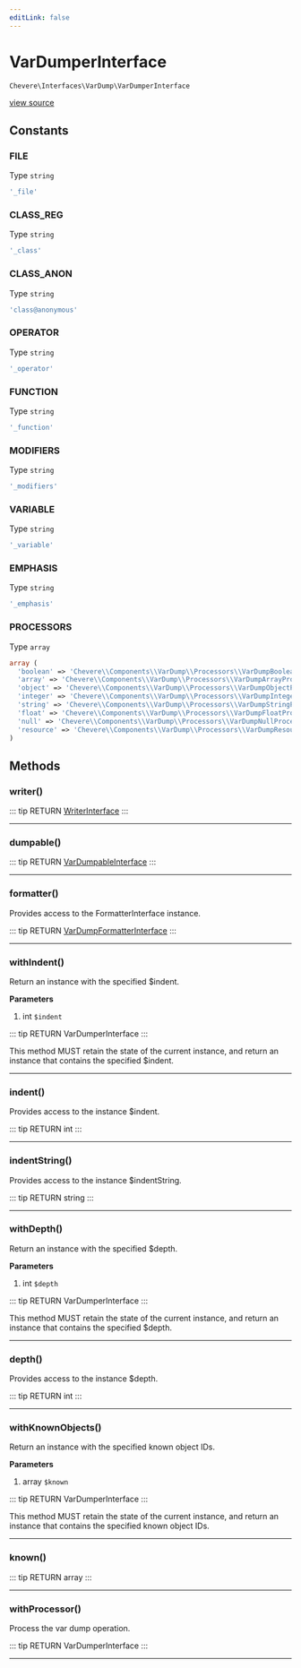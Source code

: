 ```yaml
---
editLink: false
---
```


# VarDumperInterface

`Chevere\Interfaces\VarDump\VarDumperInterface`

[view source](https://github.com/chevere/chevere/blob/master/interfaces/VarDump/VarDumperInterface.php)

## Constants

### FILE

Type `string`

```php
'_file'
```

### CLASS_REG

Type `string`

```php
'_class'
```

### CLASS_ANON

Type `string`

```php
'class@anonymous'
```

### OPERATOR

Type `string`

```php
'_operator'
```

### FUNCTION

Type `string`

```php
'_function'
```

### MODIFIERS

Type `string`

```php
'_modifiers'
```

### VARIABLE

Type `string`

```php
'_variable'
```

### EMPHASIS

Type `string`

```php
'_emphasis'
```

### PROCESSORS

Type `array`

```php
array (
  'boolean' => 'Chevere\\Components\\VarDump\\Processors\\VarDumpBooleanProcessor',
  'array' => 'Chevere\\Components\\VarDump\\Processors\\VarDumpArrayProcessor',
  'object' => 'Chevere\\Components\\VarDump\\Processors\\VarDumpObjectProcessor',
  'integer' => 'Chevere\\Components\\VarDump\\Processors\\VarDumpIntegerProcessor',
  'string' => 'Chevere\\Components\\VarDump\\Processors\\VarDumpStringProcessor',
  'float' => 'Chevere\\Components\\VarDump\\Processors\\VarDumpFloatProcessor',
  'null' => 'Chevere\\Components\\VarDump\\Processors\\VarDumpNullProcessor',
  'resource' => 'Chevere\\Components\\VarDump\\Processors\\VarDumpResourceProcessor',
)
```

## Methods

### writer()

::: tip RETURN
[WriterInterface](../Writer/WriterInterface.md)
:::

---

### dumpable()

::: tip RETURN
[VarDumpableInterface](./VarDumpableInterface.md)
:::

---

### formatter()

Provides access to the FormatterInterface instance.

::: tip RETURN
[VarDumpFormatterInterface](./VarDumpFormatterInterface.md)
:::

---

### withIndent()

Return an instance with the specified $indent.

**Parameters**

1. int `$indent`

::: tip RETURN
VarDumperInterface
:::

This method MUST retain the state of the current instance, and return
an instance that contains the specified $indent.

---

### indent()

Provides access to the instance $indent.

::: tip RETURN
int
:::

---

### indentString()

Provides access to the instance $indentString.

::: tip RETURN
string
:::

---

### withDepth()

Return an instance with the specified $depth.

**Parameters**

1. int `$depth`

::: tip RETURN
VarDumperInterface
:::

This method MUST retain the state of the current instance, and return
an instance that contains the specified $depth.

---

### depth()

Provides access to the instance $depth.

::: tip RETURN
int
:::

---

### withKnownObjects()

Return an instance with the specified known object IDs.

**Parameters**

1. array `$known`

::: tip RETURN
VarDumperInterface
:::

This method MUST retain the state of the current instance, and return
an instance that contains the specified known object IDs.

---

### known()

::: tip RETURN
array
:::

---

### withProcessor()

Process the var dump operation.

::: tip RETURN
VarDumperInterface
:::

---
